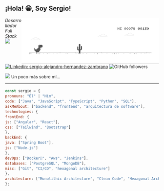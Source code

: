 <h2>¡Hola! 😁, Soy Sergio!</h2>
<img align='right' src="dino.gif" width="450">
<p><em>Desarrollador Full Stack <img src="https://media.giphy.com/media/WUlplcMpOCEmTGBtBW/giphy.gif" width="30"></em></p>

[![Linkedin: sergio-alejandro-hernandez-zambrano](https://img.shields.io/badge/-sergio-blue?style=flat-square&logo=Linkedin&logoColor=white&link=https://www.linkedin.com/in/sergio-alejandro-hernandez-zambrano/)](https://www.linkedin.com/in/sergio-alejandro-hernandez-zambrano/)
![GitHub followers](https://img.shields.io/github/followers/sahernandezz?label=Follow&style=social)

<img src="https://media.giphy.com/media/VgCDAzcKvsR6OM0uWg/giphy.gif" width="80"> Un poco más sobre mí...

---

```javascript
const sergio = {
pronouns: "Él" | "Him",
code: ["Java", "JavaScript", "TypeScript", "Python", "SQL"],
askMeAbout: ["backend", "frontend", "arquitectura de software"],
technologies: {
frontEnd: {
js: ["Angular", "React"],
css: ["Tailwind", "Bootstrap"]
},
backEnd: {
java: ["Spring Boot"],
js: ["Node.js"]
},
devOps: ["Docker🐳", "Aws", "Jenkins"],
databases: ["PostgreSQL", "MongoDB"],
misc: ["Git", "CI/CD", "hexagonal architecture"]
},
architecture: ["Monolithic Architecture", "Clean Code", "Hexagonal Architecture"],
};
```